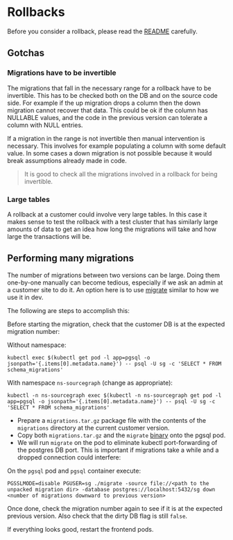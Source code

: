 # Rollbacks

Before you consider a rollback, please read the [README](https://sourcegraph.com/github.com/sourcegraph/sourcegraph/-/blob/migrations/README.md?utm_product_name=GoLand&utm_product_version=GoLand#L22:48)
carefully.

## Gotchas

### Migrations have to be invertible

The migrations that fall in the necessary range for a rollback have to be invertible. This has to be checked both on the 
DB and on the source code side. For example if the up migration drops a column then the down migration cannot recover
that data. This could be ok if the column has NULLABLE values, and the code in the previous version can tolerate a column with NULL entries.

If a migration in the range is not invertible then manual intervention is necessary. This involves for example populating
a column with some default value. In some cases a down migration is not possible because it would break assumptions already
made in code. 

> It is good to check all the migrations involved in a rollback for being invertible. 

### Large tables

A rollback at a customer could involve very large tables. In this case it makes sense to test the rollback with a test
cluster that has similarly large amounts of data to get an idea how long the migrations will take and how large the
transactions will be.

## Performing many migrations

The number of migrations between two versions can be large. Doing them one-by-one manually can become tedious,
especially if we ask an admin at a customer site to do it. An option here is to use [migrate](https://github.com/golang-migrate/migrate)
similar to how we use it in dev.

The following are steps to accomplish this:

Before starting the migration, check that the customer DB is at the expected migration number:

Without namespace:

```shell
kubectl exec $(kubectl get pod -l app=pgsql -o jsonpath='{.items[0].metadata.name}') -- psql -U sg -c 'SELECT * FROM schema_migrations'
```

With namespace `ns-sourcegraph` (change as appropriate):

```shell
kubectl -n ns-sourcegraph exec $(kubectl -n ns-sourcegraph get pod -l app=pgsql -o jsonpath='{.items[0].metadata.name}') -- psql -U sg -c 'SELECT * FROM schema_migrations'
```

- Prepare a `migrations.tar.gz` package file with the contents of the `migrations` directory at the current customer version.
- Copy both `migrations.tar.gz` and the `migrate` [binary](https://github.com/golang-migrate/migrate/releases) onto the pgsql pod.
- We will run `migrate` on the pod to eliminate kubectl port-forwarding of the postgres DB port. This is important if migrations
  take a while and a dropped connection could interfere:

On the `pgsql` pod and `pgsql` container execute:

```shell
PGSSLMODE=disable PGUSER=sg ./migrate -source file://<path to the unpacked migration dir> -database postgres://localhost:5432/sg down <number of migrations downward to previous version> 
```

Once done, check the migration number again to see if it is at the expected previous version. Also check that the dirty DB flag is still `false`.

If everything looks good, restart the frontend pods.
